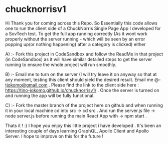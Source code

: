 # chucknorrisv1

Hi Thank you for coming across this Repo. So Essentially this code allows one to run the client side of a ChuckNorris Single Page App I developed for a SovTech test.
To get the full app running correctly (As it wont work properly without the server running - which will be seen by an error popping up(or nothing happening) after a category is clicked)
either 

A) :- Fork this project in CodeSandbox and follow the ReadMe in that project (in CodeSandbox) as it will have similar detailed steps to get the server running to ensure the whole project will run smoothly.

B) :- Email me to turn on the server (I will try leave it on anyway so that at any moment, testing this client should yield the desired result. Email me @- tjokomo@gmail.com . Please find the link to the client side here : https://tino-jokomo.github.io/chucknorrisv1/ . Once the server is turned on and running the app will be fully functional.

C) :-  Fork the master branch of the project here on github and when running it in your local machine cd into src -> cd src . And run the server.js file -> node server.js before running the main React App with -> npm start .

Thats it ! :) I hope you enjoy this little project i have developed . It's been an interesting couple of days learning GraphQL, Apollo Client and Apollo Server. I hope to improve on this for the future !
